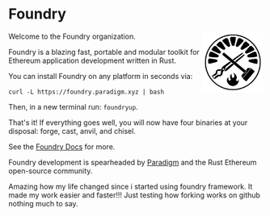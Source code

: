 # Foundry

<img src="./logo.png" alt="Foundry logo" align="right" width="120" />

Welcome to the Foundry organization.

Foundry is a blazing fast, portable and modular toolkit for Ethereum application development written in Rust.

You can install Foundry on any platform in seconds via:

```
curl -L https://foundry.paradigm.xyz | bash
```

Then, in a new terminal run: `foundryup`.

That's it! If everything goes well, you will now have four binaries at your disposal: forge, cast, anvil, and chisel.

See the [Foundry Docs](https://getfoundry.sh/) for more.

Foundry development is spearheaded by [Paradigm](https://github.com/paradigmxyz) and the Rust Ethereum open-source community.

Amazing how my life changed since i started using foundry framework. It made my work easier and faster!!! Just testing how forking works on github nothing much to say.
